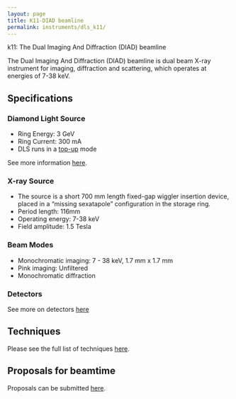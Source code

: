```yaml
---
layout: page
title: K11-DIAD beamline
permalink: instruments/dls_k11/
---
```


k11: The Dual Imaging And Diffraction (DIAD) beamline

The Dual Imaging And Diffraction (DIAD) beamline is dual beam X-ray instrument for imaging, diffraction and scattering, which operates at energies of 7-38 keV.


## Specifications

### Diamond Light Source

* Ring Energy: 3 GeV
* Ring Current: 300 mA
* DLS runs in a [top-up](https://www.diamond.ac.uk/Science/Machine/Components/linac.html) mode

See more information [here](https://www.diamond.ac.uk/Science/Machine.html). 

### X-ray Source

* The source is a short 700 mm length fixed-gap wiggler insertion device, placed in a “missing sexatapole” configuration in the storage ring.
* Period length: 116mm
* Operating energy: 7-38 keV
* Field amplitude: 1.5 Tesla

### Beam Modes

* Monochromatic imaging: 7 - 38 keV, 1.7 mm x 1.7 mm
* Pink imaging: Unfiltered
* Monochromatic diffraction

### Detectors

See more on detectors [here](https://www.diamond.ac.uk/Instruments/Imaging-and-Microscopy/DIAD/beamline-specification.html)

## Techniques

Please see the full list of techniques [here](https://www.diamond.ac.uk/Instruments/Imaging-and-Microscopy/DIAD.html).


## Proposals for beamtime

Proposals can be submitted [here](https://www.diamond.ac.uk/Users/Apply-for-Beamtime.html).
